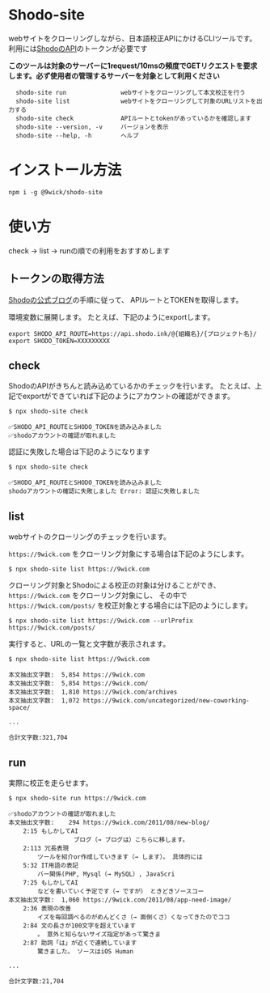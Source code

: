 # Shodo-site

webサイトをクローリングしながら、日本語校正APIにかけるCLIツールです。
利用には[ShodoのAPI](https://blog.shodo.ink/entry/2022/05/18/161818)のトークンが必要です

**このツールは対象のサーバーに1request/10msの頻度でGETリクエストを要求します。必ず使用者の管理するサーバーを対象として利用ください**

```text
  shodo-site run               webサイトをクローリングして本文校正を行う  
  shodo-site list              webサイトをクローリングして対象のURLリストを出力する
  shodo-site check             APIルートとtokenがあっているかを確認します
  shodo-site --version, -v     バージョンを表示
  shodo-site --help, -h        ヘルプ
```


# インストール方法

```shell
npm i -g @9wick/shodo-site 
```

# 使い方

check → list → runの順での利用をおすすめします

## トークンの取得方法
[Shodoの公式ブログ](https://blog.shodo.ink/entry/2022/05/18/161818)の手順に従って、
APIルートとTOKENを取得します。

環境変数に展開します。
たとえば、下記のようにexportします。

```shell
export SHODO_API_ROUTE=https://api.shodo.ink/@{組織名}/{プロジェクト名}/
export SHODO_TOKEN=XXXXXXXXX
```


## check

ShodoのAPIがきちんと読み込めているかのチェックを行います。
たとえば、上記でexportができていれば下記のようにアカウントの確認ができます。

```shell
$ npx shodo-site check

✅SHODO_API_ROUTEとSHODO_TOKENを読み込みました
✅shodoアカウントの確認が取れました
```


認証に失敗した場合は下記のようになります
```shell
$ npx shodo-site check

✅SHODO_API_ROUTEとSHODO_TOKENを読み込みました
shodoアカウントの確認に失敗しました Error: 認証に失敗しました
```


## list
webサイトのクローリングのチェックを行います。

`https://9wick.com` をクローリング対象にする場合は下記のようにします。

```shell
$ npx shodo-site list https://9wick.com 
```

クローリング対象とShodoによる校正の対象は分けることができ、`https://9wick.com` をクローリング対象にし、
その中で `https://9wick.com/posts/` を校正対象とする場合には下記のようにします。

```shell
$ npx shodo-site list https://9wick.com --urlPrefix https://9wick.com/posts/
```


実行すると、URLの一覧と文字数が表示されます。
```shell
$ npx shodo-site list https://9wick.com 

本文抽出文字数:  5,854 https://9wick.com
本文抽出文字数:  5,854 https://9wick.com/
本文抽出文字数:  1,810 https://9wick.com/archives
本文抽出文字数:  1,072 https://9wick.com/uncategorized/new-coworking-space/

...

合計文字数:321,704

```


## run
実際に校正を走らせます。

```shell
$ npx shodo-site run https://9wick.com 

✅shodoアカウントの確認が取れました
本文抽出文字数:    294 https://9wick.com/2011/08/new-blog/ 
    2:15 もしかしてAI
                  ブログ（→ ブログは）こちらに移します。 
    2:113 冗長表現
        ツールを紹介or作成していきます（→ します）。 具体的には  
    5:32 IT用語の表記
        バー関係(PHP, Mysql（→ MySQL）, JavaScri
    7:25 もしかしてAI
        などを書いていく予定です（→ ですが） ときどきソースコー
本文抽出文字数:  1,060 https://9wick.com/2011/08/app-need-image/ 
    2:36 表現の改善
        イズを毎回調べるのがめんどくさ（→ 面倒くさ）くなってきたのでココ
    2:84 文の長さが100文字を超えています
        。 意外と知らないサイズ指定があって驚きま
    2:87 助詞「は」が近くで連続しています
        驚きました。 ソースはiOS Human 

...

合計文字数:21,704
```